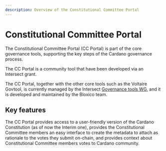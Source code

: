 ```yaml
---
description: Overview of the Constitutional Committee Portal
---
```


# Constitutional Committee Portal

The Constitutional Committee Portal (CC Portal) is part of the core governance tools, supporting the key steps of the Cardano governance process.

The CC Portal is a community tool that have been developed via an Intersect grant.

The CC Portal, together with the other core tools such as the Voltaire Govtool, is currently managed by the Intersect [Governance tools WG](https://intersect.gitbook.io/intersect-committees-groups/groups-overview/working-groups/governance-tools-working-group), and it is developed and maintained by the Bloxico team.

## Key features

The CC Portal provides access to a user-friendly version of the Cardano Constitution (as of now the Interim one), provides the Constitutional Committee members an easy interface to create the metadata to attach as rationale to the votes they submit on-chain, and provides context about Constitutional Committee members votes to Cardano community.
